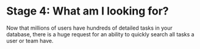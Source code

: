 # Stage 4: What am I looking for?

Now that millions of users have hundreds of detailed tasks in your database, there is a huge request for an ability to quickly search all tasks a user or team have.